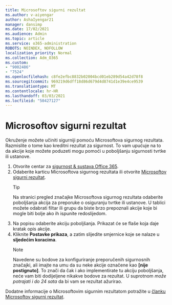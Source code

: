 ```yaml
---
title: Microsoftov sigurni rezultat
ms.author: v-aiyengar
author: AshaIyengar21
manager: dansimp
ms.date: 17/02/2021
ms.audience: Admin
ms.topic: article
ms.service: o365-administration
ROBOTS: NOINDEX, NOFOLLOW
localization_priority: Normal
ms.collection: Adm_O365
ms.custom:
- "9002486"
- "7524"
ms.openlocfilehash: c8fe2efbc8832b02004bcd01eb289d54a42d78f8
ms.sourcegitcommit: 969219d6dff18d86d679d4d8741d1e39e4ce9539
ms.translationtype: MT
ms.contentlocale: hr-HR
ms.lasthandoff: 03/03/2021
ms.locfileid: "50427127"
---
```

# <a name="microsoft-secure-score"></a>Microsoftov sigurni rezultat

Okruženje možete učiniti sigurniji pomoću Microsoftova sigurnog rezultata. Razmislite o tome kao kreditni rezultat za sigurnost. To vam upućuje na to da akcije koje možete poduzeti mogu pomoći u poboljšanju sigurnosti tvrtke ili ustanove.

1. Otvorite centar za [sigurnost & sustava Office 365](https://go.microsoft.com/fwlink/p/?linkid=2077143).
1. Odaberite karticu Microsoftova sigurnog rezultata ili otvorite [Microsoftov sigurni rezultat](https://go.microsoft.com/fwlink/?linkid=2099589).
    > [!TIP]
    >  Na stranici pregled značajke Microsoftova sigurnog rezultata odaberite poboljšanja akcija za preporuke o osiguranju tvrtke ili ustanove. U tablici možete odabrati filtar ili grupu da biste brzo prepoznali akcije koje bi mogle biti bolje ako ih ispunite redoslijedom.
1. Na popisu odaberite akciju poboljšanja. Prikazat će se flaše koja daje kratak opis akcije.
1. Kliknite **Postavke prikaza**, a zatim slijedite smjernice koje se nalaze u **sljedećim koracima**.
    > [!NOTE]
    > Navedene su bodove za konfiguriranje preporučenih sigurnosnih značajki, ali imajte na umu da su neke akcije označene kao **[nije postignuto]**. To znači da čak i ako implementirate tu akciju poboljšanja, neće vam biti dodijeljene nikakve bodove za rezultat. U suprotnom *može potrajati i do 24 sata* da bi vam se rezultat ažurirao.

Dodatne informacije o Microsoftovim sigurnim rezultatom potražite u [članku Microsoftov sigurni rezultat](https://go.microsoft.com/fwlink/?linkid=2103077).